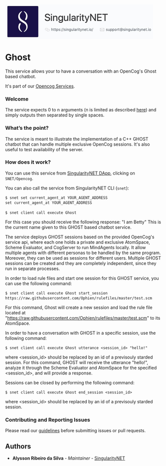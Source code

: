 [opencog-services-repo]: https://github.com/singnet/opencog-services
[dap]: http://alpha.singularitynet.io/
[opencog-tutorial]: https://github.com/singnet/wiki/tree/master/tutorials/howToWriteOpencogService
[singularitynet-home]: https://www.singularitynet.io
[contribution-guidelines]: https://github.com/singnet/wiki/blob/master/guidelines/CONTRIBUTING.md

![singnetlogo](assets/singnet-logo.jpg?raw=true 'SingularityNET')

# Ghost

This service allows your to have a conversation with an OpenCog's Ghost based chatbot.

It's part of our [Opencog Services][opencog-services-repo].

### Welcome

The service expects 0 to n arguments (n is limited as described [here](opencog-tutorial)) and simply outputs then separated by single spaces.

### What’s the point?

The service is meant to illustrate the implementation of a C++ GHOST chatbot that can handle multiple exclusive OpenCog sessions.
It's also useful to test availability of the server.

### How does it work?

You can use this service from [SingularityNET DApp][dap], clicking on `SNET/Opencog`.

You can also call the service from SingularityNET CLI (`snet`):

```
$ snet set current_agent_at YOUR_AGENT_ADDRESS
set current_agent_at YOUR_AGENT_ADDRESS

$ snet client call execute Ghost
```

For this case you should receive the following response: "I am Betty"
This is the current name given to this GHOST based chatbot service.

The service deploys GHOST sessions based on the provided OpenCog's service api, where each one holds a private and exclusive AtomSpace, Scheme Evaluator, and CogServer to run MindAgents locally. It allow multiple agents with different personas to be handled by the same program. Moreover, they can be used as sessions for different users.
Multiple GHOST sessions can be created and they are completely independent, since they run in separate processes. 

In order to load rule files and start one session for this GHOST service, you can use the following command:

```
$ snet client call execute Ghost start_session https://raw.githubusercontent.com/Ophien/rulefiles/master/test.scm
```

For this command, Ghost will create a new session and load the rule file located at "https://raw.githubusercontent.com/Ophien/rulefiles/master/test.scm" to its AtomSpace.

In order to have a conversation with GHOST in a specific session, use the following command:

```
$ snet client call execute Ghost utterance <session_id> "hello!"
```

where <session_id> should be replaced by an id of a previsouly starded session.
For this command, GHOST will receive the utterance "hello!", analyze it through the Scheme Evaluator and AtomSpace for the specified <session_id>, and will provide a response.

Sessions can be closed by performing the following command:

```
$ snet client call execute Ghost end_session <session_id>
```

where <session_id> should be replaced by an id of a previsouly starded session.


### Contributing and Reporting Issues

Please read our [guidelines][contribution-guidelines] before
submitting issues or pull requests.

## Authors

* **Alysson Ribeiro da Silva** - *Maintainer* - [SingularityNET][singularitynet-home]
